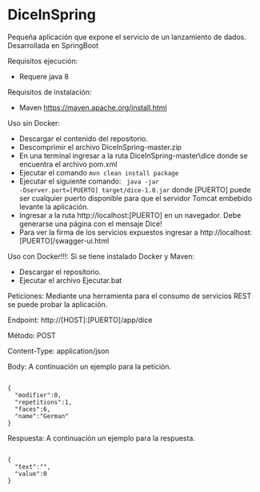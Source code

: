 # DiceInSpring
Pequeña aplicación que expone el servicio de un lanzamiento de dados. Desarrollada en SpringBoot 

Requisitos ejecución:
- Requere java 8

Requisitos de instalación:
- Maven https://maven.apache.org/install.html

Uso sin Docker:
- Descargar el contenido del repositorio.
- Descomprimir el archivo DiceInSpring-master.zip
- En una terminal ingresar a la ruta DiceInSpring-master\dice donde se encuentra el archivo pom.xml
- Ejecutar el comando <code>mvn clean install package</code>
- Ejecutar el siguiente comando:
<code> java -jar -Dserver.port=[PUERTO] target/dice-1.0.jar</code>
  donde [PUERTO] puede ser cualquier puerto disponible para que el servidor Tomcat embebido levante la aplicación.
- Ingresar a la ruta http://localhost:[PUERTO] en un navegador. Debe generarse una página con el mensaje Dice!
- Para ver la firma de los servicios expuestos ingresar a http://localhost:[PUERTO]/swagger-ui.html
  
Uso con Docker!!!:
  Si se tiene instalado Docker y Maven:
  - Descargar el repositorio.
  - Ejecutar el archivo Ejecutar.bat
  
Peticiones:
Mediante una herramienta para el consumo de servicios REST se puede probar la aplicación.

Endpoint: http://[HOST]:[PUERTO]/app/dice

Método: POST

Content-Type: application/json

Body: A continuación un ejemplo para la petición.

<code>
{
  "modifier":0,
  "repetitions":1,
  "faces":6,
  "name":"German"
}
</code>



Respuesta: A continuación un ejemplo para la respuesta.

<code>
{
  "text":"",
  "value":0
}
</code>
